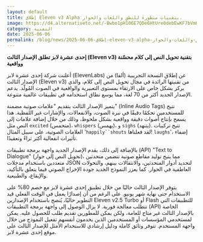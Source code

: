 ```yaml
---
layout: default
title: إطلاق Eleven v3 Alpha بتقنيات متطورة للنطق واللغات والحوار.
image: https://d4.alternativeto.net/-Bwbo1pH106E7QDe6HtUre0debEwKF7bVmKqh7neaUI/rs:fill:1520:760:0/g:ce:0:0/YWJzOi8vZGlzdC9jb250ZW50LzE3NDkxNjc5Nzc3NzYucG5n.png
category: التقنية
date: 2025-06-06
permalink: /blog/news/2025-06-06-إطلاق-eleven-v3-alpha-بتقنيات-متطورة-للنطق-واللغات-والحوار/
---
```


**إحدى عشرة لابز تطلق الإصدار الثالث (Eleven v3) بتقنية تحويل النص إلى كلام محسّنة وواقعية**

أعلنت شركة إحدى عشرة لابز (ElevenLabs) عن إطلاق النسخة التجريبية (ألفا) من الإصدار الثالث (Eleven v3) من تقنيتها الرائدة في مجال تحويل النص إلى كلام، والذي يركز بشكل خاص على الارتقاء بمستوى التعبيرية والواقعية في الصوت المُولّد. يدعم الإصدار الجديد أكثر من 70 لغة، مما يوسع نطاق استخدامه في تطبيقات عالمية متنوعة.

يتميز الإصدار الثالث بتقديم "علامات صوتية مضمنة" (Inline Audio Tags) تتيح للمستخدمين تحكمًا دقيقًا في نبرة الصوت، والانفعالات، والإشارات غير اللفظية. هذا يسمح بإنتاج أصوات دقيقة وواقعية بشكل ملحوظ، وذلك من خلال إضافة علامات إلى النص مثل `excited` (متحمس)، `whispers` (يهمس)، و `sighs` (يتنهد). تتيح تركيبات العلامات الصوتية، على سبيل المثال '`happily``shouts` لقد فعلناها! `laughs`'، إضفاء تأثيرات انفعالية أكثر ثراءً وتعقيدًا.

بالإضافة إلى ذلك، يقدم الإصدار الجديد واجهة برمجة تطبيقات (API) "Text to Dialogue" (تحويل النص إلى حوار)، مما يتيح توليد مقاطع صوتية تتضمن متحدثين متعددين باستخدام مدخلات JSON لتحديد أدوار المتحدثين، والانتقالات بينهم، والتحولات العاطفية في الحوار. كما يعزز النموذج الجديد جودة الإخراج الصوتي فيما يتعلق بالتأكيد، والإيقاع، والطبيعية.

يتوفر الإصدار الثالث حاليًا من خلال تطبيق إحدى عشرة لابز مع خصم 80% على الاستخدام حتى نهاية شهر يونيو. على الرغم من أن إصدارًا يعمل في الوقت الفعلي قيد التطوير حاليًا، يُنصح باستخدام الإصدارين Eleven v2.5 Turbo أو Flash للتطبيقات التي تتطلب معالجة فورية. لا يزال الوصول إلى واجهة برمجة التطبيقات (API) الخاصة بالإصدار الثالث غير متاح للعامة، ولكن يمكن للمطورين تقديم طلب للحصول عليه. يمكن لمستخدمي المؤسسات أو المستخدمين الذين يخدمون أنفسهم تفعيل النموذج من خلال واجهة المستخدم. تتوفر وثائق كاملة ودليل إرشادي للاستخدام الأمثل للإصدار الثالث على موقع إحدى عشرة لابز.
